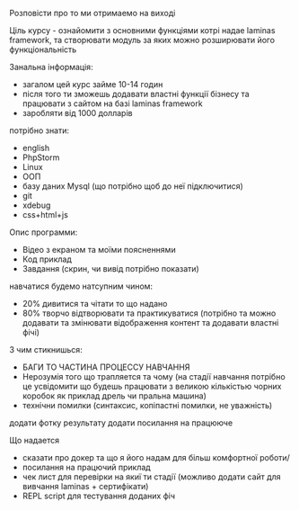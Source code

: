 Розповісти про то ми отримаемо на виході

Ціль курсу - ознайомити з основними функціями котрі надае laminas framework, та створювати модуль за яких можно розширювати його функціональність


Занальна інформація:
* загалом цей курс займе 10-14 годин
* після того ти зможешь додавати властні функції бізнесу та працювати з сайтом на базі laminas framework
* заробляти від 1000 долларів


потрібно знати:
* english
* PhpStorm
* Linux
* ООП
* базу даних Mysql (що потрібно щоб до неї підключитися)
* git
* xdebug
* css+html+js

Опис программи:
* Відео з екраном та моїми поясненнями
* Код приклад
* Завдання (скрин, чи вивід потрібно показати)

навчатися будемо натсупним чином:

* 20% дивитися та чітати то що надано
* 80% творчо відтворювати та практикуватися (потрібно та можно додавати та змінювати відображення контент та додавати властні фічі)


З чим стикнишься:
* БАГИ ТО ЧАСТИНА ПРОЦЕССУ НАВЧАННЯ 
* Нерозумія того що трапляется та чому (на стадії навчання потрібно це усвідомити що будешь працювати з великою кількістью чорних коробок як приклад дрель чи пральна машина)
* технічни помилки (синтаксис, копіпастні помилки, не уважність)


додати фотку результату
додати посилання на працююче


Що надается
* сказати про докер та що я його надам для більш комфортної роботи/
* посилання на працючий приклад
* чек лист для перевірки на якиї ти стадії (можливо додати сайт для вивчання laminas + сертифікати)
* REPL script для тестування доданих фіч
